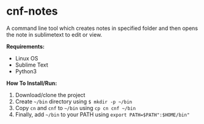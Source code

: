 # cnf-notes
A command line tool which creates notes in specified folder and then opens the note in sublimetext to edit or view.


**Requirements:**
* Linux OS
* Sublime Text
* Python3

**How To Install/Run:**
1. Download/clone the project
2. Create `~/bin` directory using `$ mkdir -p ~/bin`
3. Copy `cn` and `cnf` to `~/bin` using `cp cn cnf ~/bin`
4. Finally, add `~/bin` to your PATH using `export PATH=$PATH":$HOME/bin"`
